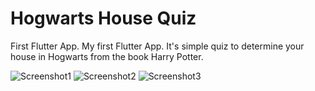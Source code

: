 # Hogwarts House Quiz
 First Flutter App. 
My first Flutter App. It's simple quiz to determine your house in Hogwarts from the book Harry Potter.

![Screenshot1](ss1.png)
![Screenshot2](ss2.png)
![Screenshot3](ss3.png)

